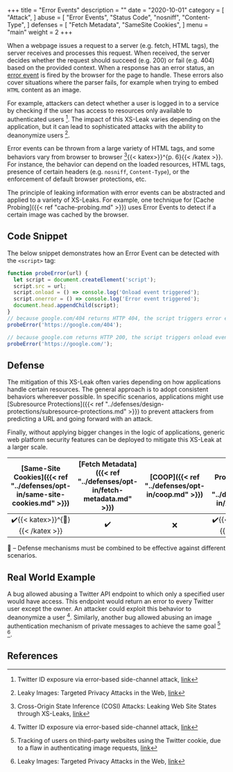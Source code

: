 +++
title = "Error Events"
description = ""
date = "2020-10-01"
category = [
    "Attack",
]
abuse = [
    "Error Events",
    "Status Code",
    "nosniff",
    "Content-Type",
]
defenses = [
    "Fetch Metadata",
    "SameSite Cookies",
]
menu = "main"
weight = 2
+++


When a webpage issues a request to a server (e.g. fetch, HTML tags), the server receives and processes this request. When received, the server decides whether the request should succeed (e.g. 200) or fail (e.g. 404) based on the provided context. When a response has an error status, an [error event](https://developer.mozilla.org/en-US/docs/Web/API/Element/error_event) is fired by the browser for the page to handle. These errors also cover situations where the parser fails, for example when trying to embed `HTML` content as an image.

For example, attackers can detect whether a user is logged in to a service by checking if the user has access to resources only available to authenticated users [^3]. The impact of this XS-Leak varies depending on the application, but it can lead to sophisticated attacks with the ability to deanonymize users [^1].

Error events can be thrown from a large variety of HTML tags, and some behaviors vary from browser to browser [^4]{{< katex>}}^{p. 6}{{< /katex >}}. For instance, the behavior can depend on the loaded resources, HTML tags, presence of certain headers (e.g. `nosniff`, `Content-Type`), or the enforcement of default browser protections, etc.

The principle of leaking information with error events can be abstracted and applied to a variety of XS-Leaks. For example, one technique for [Cache Probing]({{< ref "cache-probing.md" >}}) uses Error Events to detect if a certain image was cached by the browser.

## Code Snippet
The below snippet demonstrates how an Error Event can be detected with the `<script>` tag:

```javascript
function probeError(url) {
  let script = document.createElement('script');
  script.src = url;
  script.onload = () => console.log('Onload event triggered');
  script.onerror = () => console.log('Error event triggered');
  document.head.appendChild(script);
}
// because google.com/404 returns HTTP 404, the script triggers error event
probeError('https://google.com/404');

// because google.com returns HTTP 200, the script triggers onload event
probeError('https://google.com/');
```

## Defense

The mitigation of this XS-Leak often varies depending on how applications handle certain resources. The general approach is to adopt consistent behaviors whereever possible. In specific scenarios, applications might use [Subresource Protections]({{< ref "../defenses/design-protections/subresource-protections.md" >}}) to prevent attackers from predicting a URL and going forward with an attack.

Finally, without applying bigger changes in the logic of applications, generic web platform security features can be deployed to mitigate this XS-Leak at a larger scale.

| [Same-Site Cookies]({{< ref "../defenses/opt-in/same-site-cookies.md" >}})  | [Fetch Metadata]({{< ref "../defenses/opt-in/fetch-metadata.md" >}})  | [COOP]({{< ref "../defenses/opt-in/coop.md" >}})  |  [Framing Protections]({{< ref "../defenses/opt-in/xfo.md" >}}) |
|:--------------------------:|:---------------:|:-----:|:--------------------:|
|         ✔️{{< katex>}}^{🔗}{{< /katex >}}                 |      ✔️        |  ❌   |          ✔️{{< katex>}}^{🔗}{{< /katex >}}          |

🔗 – Defense mechanisms must be combined to be effective against different scenarios.

## Real World Example

A bug allowed abusing a Twitter API endpoint to which only a specified user would have access. This endpoint would return an error to every Twitter user except the owner. An attacker could exploit this behavior to deanonymize a user [^3]. Similarly, another bug allowed abusing an image authentication mechanism of private messages to achieve the same goal  [^2] [^1].

## References

[^1]: Leaky Images: Targeted Privacy Attacks in the Web, [link](https://www.usenix.org/system/files/sec19fall_staicu_prepub.pdf)
[^2]: Tracking of users on third-party websites using the Twitter cookie, due to a flaw in authenticating image requests, [link](https://hackerone.com/reports/329957)
[^3]: Twitter ID exposure via error-based side-channel attack, [link](https://hackerone.com/reports/505424)
[^4]: Cross-Origin State Inference (COSI) Attacks: Leaking Web Site States through XS-Leaks, [link](https://arxiv.org/pdf/1908.02204.pdf)
